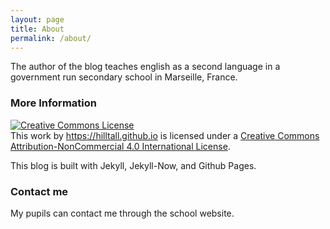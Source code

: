 ```yaml
---
layout: page
title: About
permalink: /about/
---
```

The author of the blog teaches english as a second language in a government run secondary school in Marseille, France.

### More Information
<a rel="license" href="http://creativecommons.org/licenses/by-nc/4.0/"><img alt="Creative Commons License" style="border-width:0" src="https://i.creativecommons.org/l/by-nc/4.0/88x31.png" /></a><br />This work by <a xmlns:cc="http://creativecommons.org/ns#" href="https://hilltall.github.io" property="cc:attributionName" rel="cc:attributionURL">https://hilltall.github.io</a> is licensed under a <a rel="license" href="http://creativecommons.org/licenses/by-nc/4.0/">Creative Commons Attribution-NonCommercial 4.0 International License</a>.

This blog is built with Jekyll, Jekyll-Now, and Github Pages.

### Contact me #

My pupils can contact me through the school website.
